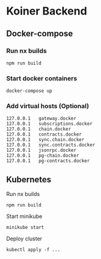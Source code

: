 

# Koiner Backend

## Docker-compose

### Run nx builds
```
npm run build
```

### Start docker containers
```
docker-compose up
```

### Add virtual hosts (Optional)
```
127.0.0.1	gateway.docker
127.0.0.1	subscriptions.docker
127.0.0.1	chain.docker
127.0.0.1	contracts.docker
127.0.0.1	sync.chain.docker
127.0.0.1	sync.contracts.docker
127.0.0.1	jsonrpc.docker
127.0.0.1	pg-chain.docker
127.0.0.1	pg-contracts.docker
```

## Kubernetes

Run nx builds
```
npm run build
```

Start minikube
```
minikube start
```

Deploy cluster
```
kubectl apply -f ...
```
